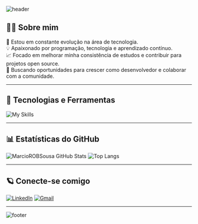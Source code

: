 <!-- Cabeçalho animado -->
![header](https://capsule-render.vercel.app/api?type=waving&color=gradient&height=200&text=Olá!%20Eu%20sou%20o%20Marcio%20Sousa&fontSize=30&animation=fadeIn)

## 🧑‍💻 Sobre mim

🎯 Estou em constante evolução na área de tecnologia.  
💡 Apaixonado por programação, tecnologia e aprendizado contínuo.  
📈 Focado em melhorar minha consistência de estudos e contribuir para projetos open source.  
🚀 Buscando oportunidades para crescer como desenvolvedor e colaborar com a comunidade.

---

## 🚀 Tecnologias e Ferramentas

![My Skills](https://skillicons.dev/icons?i=js,html,css,git,vscode,github)

---

## 📊 Estatísticas do GitHub

![MarcioROBSousa GitHub Stats](https://github-readme-stats.vercel.app/api?username=MarcioROBSousa&show_icons=true&theme=radical)
![Top Langs](https://github-readme-stats.vercel.app/api/top-langs/?username=MarcioROBSousa&layout=compact&theme=radical)

---

## 🪐 Conecte-se comigo

[![LinkedIn](https://img.shields.io/badge/LinkedIn-0077B5?style=for-the-badge&logo=linkedin&logoColor=white)](https://www.linkedin.com/in/marciosousa77/)
[![Gmail](https://img.shields.io/badge/Gmail-D14836?style=for-the-badge&logo=gmail&logoColor=white)](mailto:marciorobsousa@gmail.com)

---

<!-- Rodapé animado -->
![footer](https://capsule-render.vercel.app/api?type=waving&color=gradient&height=120&section=footer&text=Obrigado%20pela%20visita!%20💖&fontSize=20&fontColor=aafdff)

